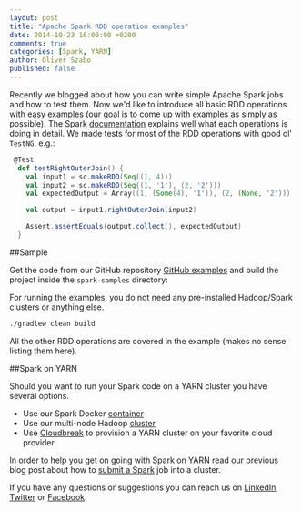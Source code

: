 ```yaml
---
layout: post
title: "Apache Spark RDD operation examples"
date: 2014-10-23 16:00:00 +0200
comments: true
categories: [Spark, YARN]
author: Oliver Szabo
published: false
---
```


Recently we blogged about how you can write simple Apache Spark jobs and how to test them. Now we'd like to introduce all basic RDD operations with easy examples (our goal is to come up with examples as simply as possible). The Spark [documentation](http://spark.apache.org/docs/latest/programming-guide.html#rdd-operations) explains well what each operations is doing in detail. We made tests for most of the RDD operations with good ol' `TestNG`. e.g.:

```scala
 @Test
  def testRightOuterJoin() {
    val input1 = sc.makeRDD(Seq((1, 4)))
    val input2 = sc.makeRDD(Seq((1, '1'), (2, '2')))
    val expectedOutput = Array((1, (Some(4), '1')), (2, (None, '2')))

    val output = input1.rightOuterJoin(input2)

    Assert.assertEquals(output.collect(), expectedOutput)
  }
```

##Sample

Get the code from our GitHub repository [GitHub examples](https://github.com/sequenceiq/sequenceiq-samples) and build the project inside the `spark-samples` directory:

For running the examples, you do not need any pre-installed Hadoop/Spark clusters or anything else.

```bash
./gradlew clean build
```

All the other RDD operations are covered in the example (makes no sense listing them here).

##Spark on YARN

Should you want to run your Spark code on a YARN cluster you have several options.

* Use our Spark Docker [container](https://github.com/sequenceiq/docker-spark)
* Use our multi-node Hadoop [cluster](http://blog.sequenceiq.com/blog/2014/06/19/multinode-hadoop-cluster-on-docker/)
* Use [Cloudbreak](http://sequenceiq.com/cloudbreak/) to provision a YARN cluster on your favorite cloud provider


In order to help you get on going with Spark on YARN read our previous blog post about how to [submit a Spark](http://blog.sequenceiq.com/blog/2014/08/22/spark-submit-in-java/) job into a cluster.

If you have any questions or suggestions you can reach us on [LinkedIn](https://www.linkedin.com/company/sequenceiq/), [Twitter](https://twitter.com/sequenceiq) or [Facebook](https://www.facebook.com/sequenceiq).
